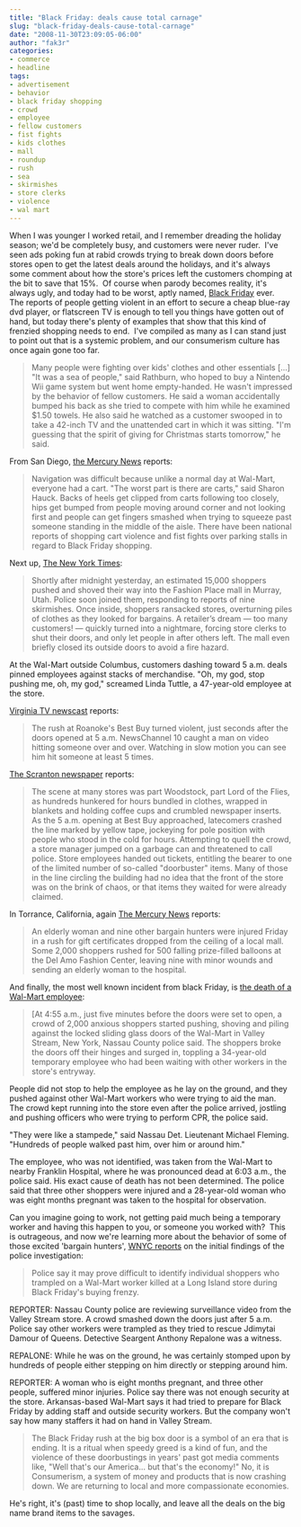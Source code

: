 ```yaml
---
title: "Black Friday: deals cause total carnage"
slug: "black-friday-deals-cause-total-carnage"
date: "2008-11-30T23:09:05-06:00"
author: "fak3r"
categories:
- commerce
- headline
tags:
- advertisement
- behavior
- black friday shopping
- crowd
- employee
- fellow customers
- fist fights
- kids clothes
- mall
- roundup
- rush
- sea
- skirmishes
- store clerks
- violence
- wal mart
---
```




When I was younger I worked retail, and I remember dreading the holiday season; we'd be completely busy, and customers were never ruder.  I've seen ads poking fun at rabid crowds trying to break down doors before stores open to get the latest deals around the holidays, and it's always some comment about how the store's prices left the customers chomping at the bit to save that 15%.  Of course when parody becomes reality, it's always ugly, and today had to be worst, aptly named, [Black Friday](http://en.wikipedia.org/wiki/Black_Friday_(shopping)) ever.  The reports of people getting violent in an effort to secure a cheap blue-ray dvd player, or flatscreen TV is enough to tell you things have gotten out of hand, but today there's plenty of examples that show that this kind of frenzied shopping needs to end.  I've compiled as many as I can stand just to point out that is a systemic problem, and our consumerism culture has once again gone too far.



> Many people were fighting over kids' clothes and other essentials [...] "It was a sea of people," said Rathburn, who hoped to buy a Nintendo Wii game system but went home empty-handed. He wasn't impressed by the behavior of fellow customers. He said a woman accidentally bumped his back as she tried to compete with him while he examined $1.50 towels. He also said he watched as a customer swooped in to take a 42-inch TV and the unattended cart in which it was sitting. "I'm guessing that the spirit of giving for Christmas starts tomorrow," he said.


From San Diego, [the Mercury News](http://www.themercury.com/news/article.aspx?articleId=24e7655a21114c83b6ecaae5ff18feb5) reports:


> Navigation was difficult because unlike a normal day at Wal-Mart, everyone had a cart. "The worst part is there are carts," said Sharon Hauck. Backs of heels get clipped from carts following too closely, hips get bumped from people moving around corner and not looking first and people can get fingers smashed when trying to squeeze past someone standing in the middle of the aisle. There have been national reports of shopping cart violence and fist fights over parking stalls in regard to Black Friday shopping.


Next up, [The New York Times](http://www.nytimes.com/2006/11/25/business/25shop.html?ex=1322110800&en=3b12a854964d3445&ei=5090&partner=rssuserland&emc=rss):


> Shortly after midnight yesterday, an estimated 15,000 shoppers pushed and shoved their way into the Fashion Place mall in Murray, Utah. Police soon joined them, responding to reports of nine skirmishes. Once inside, shoppers ransacked stores, overturning piles of clothes as they looked for bargains. A retailer’s dream — too many customers! — quickly turned into a nightmare, forcing store clerks to shut their doors, and only let people in after others left. The mall even briefly closed its outside doors to avoid a fire hazard.

At the Wal-Mart outside Columbus, customers dashing toward 5 a.m. deals pinned employees against stacks of merchandise. "Oh, my god, stop pushing me, oh, my god," screamed Linda Tuttle, a 47-year-old employee at the store.


[Virginia TV newscast](http://www.wsls.com/servlet/Satellite?pagename=WSLS%2FMGArticle%2FSLS_BasicArticle&c=MGArticle&cid=1149191862401&path=!news!localnews) reports:


> The rush at Roanoke's Best Buy turned violent, just seconds after the doors opened at 5 a.m. NewsChannel 10 caught a man on video hitting someone over and over. Watching in slow motion you can see him hit someone at least 5 times.


[The Scranton newspaper](http://www.thetimes-tribune.com/site/news.cfm?newsid=17511771&BRD=2185&PAG=461&dept_id=415898&rfi=6) reports:


> The scene at many stores was part Woodstock, part Lord of the Flies, as hundreds hunkered for hours bundled in clothes, wrapped in blankets and holding coffee cups and crumbled newspaper inserts. As the 5 a.m. opening at Best Buy approached, latecomers crashed the line marked by yellow tape, jockeying for pole position with people who stood in the cold for hours. Attempting to quell the crowd, a store manager jumped on a garbage can and threatened to call police. Store employees handed out tickets, entitling the bearer to one of the limited number of so-called "doorbuster" items. Many of those in the line circling the building had no idea that the front of the store was on the brink of chaos, or that items they waited for were already claimed.


In Torrance, California, again [The Mercury News](http://www.mercurynews.com/mld/mercurynews/news/local/states/california/northern_california/16095281.htm) reports:


> An elderly woman and nine other bargain hunters were injured Friday in a rush for gift certificates dropped from the ceiling of a local mall. Some 2,000 shoppers rushed for 500 falling prize-filled balloons at the Del Amo Fashion Center, leaving nine with minor wounds and sending an elderly woman to the hospital.


And finally, the most well known incident from black Friday, is [the death of a Wal-Mart employee](http://www.iht.com/articles/2008/11/28/business/29walmart.php):


> [At 4:55 a.m., just five minutes before the doors were set to open, a crowd of 2,000 anxious shoppers started pushing, shoving and piling against the locked sliding glass doors of the Wal-Mart in Valley Stream, New York, Nassau County police said. The shoppers broke the doors off their hinges and surged in, toppling a 34-year-old temporary employee who had been waiting with other workers in the store's entryway.

People did not stop to help the employee as he lay on the ground, and they pushed against other Wal-Mart workers who were trying to aid the man. The crowd kept running into the store even after the police arrived, jostling and pushing officers who were trying to perform CPR, the police said.

"They were like a stampede," said Nassau Det. Lieutenant Michael Fleming. "Hundreds of people walked past him, over him or around him."

The employee, who was not identified, was taken from the Wal-Mart to nearby Franklin Hospital, where he was pronounced dead at 6:03 a.m., the police said. His exact cause of death has not been determined. The police said that three other shoppers were injured and a 28-year-old woman who was eight months pregnant was taken to the hospital for observation.


Can you imagine going to work, not getting paid much being a temporary worker and having this happen to you, or someone you worked with?  This is outrageous, and now we're learning more about the behavior of some of those excited 'bargain hunters', [WNYC reports](http://www.wnyc.org/news/articles/116974) on the initial findings of the police investigation:


> Police say it may prove difficult to identify individual shoppers who trampled on a Wal-Mart worker killed at a Long Island store during Black Friday's buying frenzy.

REPORTER: Nassau County police are reviewing surveillance video from the Valley Stream store. A crowd smashed down the doors just after 5 a.m. Police say other workers were trampled as they tried to rescue Jdimytai Damour of Queens. Detective Seargent Anthony Repalone was a witness.

REPALONE: While he was on the ground, he was certainly stomped upon by hundreds of people either stepping on him directly or stepping around him.

REPORTER: A woman who is eight months pregnant, and three other people, suffered minor injuries. Police say there was not enough security at the store. Arkansas-based Wal-Mart says it had tried to prepare for Black Friday by adding staff and outside security workers. But the company won't say how many staffers it had on hand in Valley Stream.




> The Black Friday rush at the big box door is a symbol of an era that is ending. It is a ritual when speedy greed is a kind of fun, and the violence of these doorbustings in years' past got media comments like, "Well that's our America... but that's the economy!" No, it is Consumerism, a system of money and products that is now crashing down. We are returning to local and more compassionate economies.


He's right, it's (past) time to shop locally, and leave all the deals on the big name brand items to the savages.
